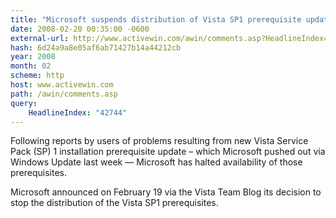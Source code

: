 ```yaml
---
title: "Microsoft suspends distribution of Vista SP1 prerequisite update"
date: 2008-02-20 00:35:00 -0600
external-url: http://www.activewin.com/awin/comments.asp?HeadlineIndex=42744
hash: 6d24a9a8e05af6ab71427b14a44212cb
year: 2008
month: 02
scheme: http
host: www.activewin.com
path: /awin/comments.asp
query:
    HeadlineIndex: "42744"
---
```


Following reports by users of problems resulting from new Vista Service Pack (SP) 1 installation prerequisite update – which Microsoft pushed out via Windows Update last week — Microsoft has halted availability of those prerequisites.

Microsoft announced on February 19 via the Vista Team Blog its decision to stop the distribution of the Vista SP1 prerequisites.

